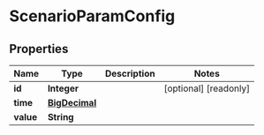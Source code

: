 

# ScenarioParamConfig

## Properties

Name | Type | Description | Notes
------------ | ------------- | ------------- | -------------
**id** | **Integer** |  |  [optional] [readonly]
**time** | [**BigDecimal**](BigDecimal.md) |  | 
**value** | **String** |  | 



